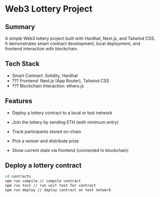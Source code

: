 # Web3 Lottery Project

## Summary

A simple Web3 lottery project built with Hardhat, Next.js, and Tailwind CSS.
It demonstrates smart contract development, local deployment, and frontend interaction with blockchain.

## Tech Stack

- Smart Contract: Solidity, Hardhat
- ??? Frontend: Next.js (App Router), Tailwind CSS
- ??? Blockchain Interaction: ethers.js

## Features

- Deploy a lottery contract to a local or test network

- Join the lottery by sending ETH (with minimum entry)

- Track participants stored on-chain

- Pick a winner and distribute prize

- Show current state via frontend (connected to blockchain)

## Deploy a lottery contract 

```bash
cd contracts
npm run compile // compile contract
npm run test // run unit test for contract
npm run deploy // deploy contract on test network
```
